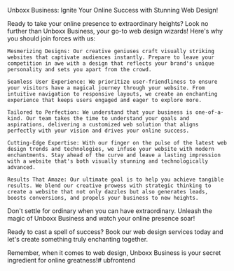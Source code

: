 Unboxx Business: Ignite Your Online Success with Stunning Web Design!

Ready to take your online presence to extraordinary heights? Look no further than Unboxx Business, your go-to web design wizards! Here's why you should join forces with us:

    Mesmerizing Designs: Our creative geniuses craft visually striking websites that captivate audiences instantly. Prepare to leave your competition in awe with a design that reflects your brand's unique personality and sets you apart from the crowd.

    Seamless User Experience: We prioritize user-friendliness to ensure your visitors have a magical journey through your website. From intuitive navigation to responsive layouts, we create an enchanting experience that keeps users engaged and eager to explore more.

    Tailored to Perfection: We understand that your business is one-of-a-kind. Our team takes the time to understand your goals and aspirations, delivering a customized web solution that aligns perfectly with your vision and drives your online success.

    Cutting-Edge Expertise: With our finger on the pulse of the latest web design trends and technologies, we infuse your website with modern enchantments. Stay ahead of the curve and leave a lasting impression with a website that's both visually stunning and technologically advanced.

    Results That Amaze: Our ultimate goal is to help you achieve tangible results. We blend our creative prowess with strategic thinking to create a website that not only dazzles but also generates leads, boosts conversions, and propels your business to new heights.

Don't settle for ordinary when you can have extraordinary. Unleash the magic of Unboxx Business and watch your online presence soar!

Ready to cast a spell of success? Book our web design services today and let's create something truly enchanting together.

Remember, when it comes to web design, Unboxx Business is your secret ingredient for online greatness!#   u b f r o n t e n d  
 